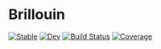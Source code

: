 # Brillouin

[![Stable](https://img.shields.io/badge/docs-stable-blue.svg)](https://thchr.github.io/Brillouin.jl/stable)
[![Dev](https://img.shields.io/badge/docs-dev-blue.svg)](https://thchr.github.io/Brillouin.jl/dev)
[![Build Status](https://github.com/thchr/Brillouin.jl/workflows/CI/badge.svg)](https://github.com/thchr/Brillouin.jl/actions)
[![Coverage](https://codecov.io/gh/thchr/Brillouin.jl/branch/master/graph/badge.svg)](https://codecov.io/gh/thchr/Brillouin.jl)
